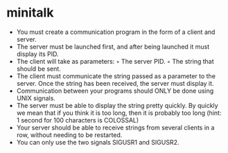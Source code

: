 # minitalk
- You must create a communication program in the form of a client and server.
- The server must be launched first, and after being launched it must display its PID.
- The client will take as parameters:
◦ The server PID.
◦ The string that should be sent.
- The client must communicate the string passed as a parameter to the server. Once the string has been received, the server must display it.
- Communication between your programs should ONLY be done using UNIX signals.
- The server must be able to display the string pretty quickly. By quickly we mean that if you think it is too long, then it is probably too long (hint: 1 second for 100 characters is COLOSSAL)
- Your server should be able to receive strings from several clients in a row, without needing to be restarted.
- You can only use the two signals SIGUSR1 and SIGUSR2.
